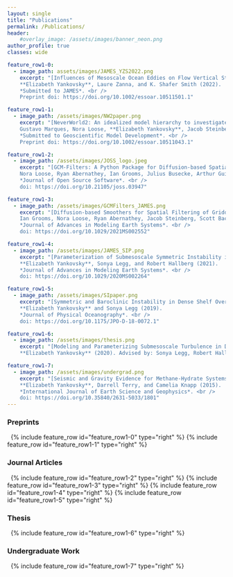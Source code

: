 ```yaml
---
layout: single
title: "Publications"
permalink: /Publications/
header:
    #overlay_image: /assets/images/banner_neon.png
author_profile: true
classes: wide

feature_row1-0:
  - image_path: assets/images/JAMES_YZS2022.png
    excerpt: "[Influences of Mesoscale Ocean Eddies on Flow Vertical Structure in a Resolution-Based Model Hierarchy](https://www.essoar.org/doi/10.1002/essoar.10511501.1) <br /> 
    **Elizabeth Yankovsky**, Laure Zanna, and K. Shafer Smith (2022). 
    *Submitted to JAMES*. <br /> 
    Preprint doi: https://doi.org/10.1002/essoar.10511501.1"

feature_row1-1:
  - image_path: /assets/images/NW2paper.png
    excerpt: "[NeverWorld2: An idealized model hierarchy to investigate ocean mesoscale eddies across resolutions](https://doi.org/10.5194/egusphere-2022-186)  <br />
    Gustavo Marques, Nora Loose, **Elizabeth Yankovsky**, Jacob Steinberg, Chiung-Yin Chang, Neeraja Bhamidipati, Alistair Adcroft, Baylor Fox-Kemper, Stephen Griffies, Robert Hallberg, Malte Jansen, Hemant Khatri, and Laure Zanna (2022).
    *Submitted to Geoscientific Model Development*. <br />
    Preprint doi: https://doi.org/10.1002/essoar.10511043.1"

feature_row1-2:
  - image_path: /assets/images/JOSS_logo.jpeg
    excerpt: "[GCM-Filters: A Python Package for Diffusion-based Spatial Filtering of Gridded Data](https://doi.org/10.21105/joss.03947)  <br />
    Nora Loose, Ryan Abernathey, Ian Grooms, Julius Busecke, Arthur Guillaumin, **Elizabeth Yankovsky**, Gustavo Marques, Jacob Steinberg, Andrew Slavin Ross, Hemant Khatri, Scott Bachman, Laure Zanna, and Paige Martin (2022).
    *Journal of Open Source Software*. <br />
    doi: https://doi.org/10.21105/joss.03947"

feature_row1-3:
  - image_path: /assets/images/GCMFilters_JAMES.png
    excerpt: "[Diffusion-based Smoothers for Spatial Filtering of Gridded Geophysical Data](https://doi.org/10.1029/2021MS002552)  <br />
    Ian Grooms, Nora Loose, Ryan Abernathey, Jacob Steinberg, Scott Bachman, Gustavo Marques, Arthur Guillaumin, and **Elizabeth Yankovsky** (2021).
    *Journal of Advances in Modeling Earth Systems*. <br />
    doi: https://doi.org/10.1029/2021MS002552"

feature_row1-4:
  - image_path: /assets/images/JAMES_SIP.png
    excerpt: "[Parameterization of Submesoscale Symmetric Instability in Dense Flows Along Topography](https://doi.org/10.1029/2020MS002264)  <br />
    **Elizabeth Yankovsky**, Sonya Legg, and Robert Hallberg (2021).
    *Journal of Advances in Modeling Earth Systems*. <br />
    doi: https://doi.org/10.1029/2020MS002264"

feature_row1-5:
  - image_path: /assets/images/SIpaper.png
    excerpt: "[Symmetric and Baroclinic Instability in Dense Shelf Overflows](https://doi.org/10.1175/JPO-D-18-0072.1)  <br />
    **Elizabeth Yankovsky** and Sonya Legg (2019).
    *Journal of Physical Oceanography*. <br />
    doi: https://doi.org/10.1175/JPO-D-18-0072.1"

feature_row1-6:
  - image_path: /assets/images/thesis.png
    excerpt: "[Modeling and Parameterizing Submesoscale Turbulence in Dense Arctic Flows](https://dataspace.princeton.edu/handle/88435/dsp014f16c588m) <br />
    **Elizabeth Yankovsky** (2020). Advised by: Sonya Legg, Robert Hallberg, Rong Zhang, and Stephen Griffies."

feature_row1-7:
  - image_path: /assets/images/undergrad.png
    excerpt: "[Seismic and Gravity Evidence for Methane-Hydrate Systems in the Central Aleutian Basin](https://doi.org/10.35840/2631-5033/1801) <br />
    **Elizabeth Yankovsky**, Darrell Terry, and Camelia Knapp (2015). 
    *International Journal of Earth Science and Geophysics*. <br />
    doi: https://doi.org/10.35840/2631-5033/1801"
--- 
```


### Preprints
&nbsp;
{% include feature_row id="feature_row1-0" type="right" %}
{% include feature_row id="feature_row1-1" type="right" %}
### Journal Articles
&nbsp;
{% include feature_row id="feature_row1-2" type="right" %}
{% include feature_row id="feature_row1-3" type="right" %}
{% include feature_row id="feature_row1-4" type="right" %}
{% include feature_row id="feature_row1-5" type="right" %}
### Thesis
&nbsp;
{% include feature_row id="feature_row1-6" type="right" %}
### Undergraduate Work
&nbsp;
{% include feature_row id="feature_row1-7" type="right" %}
